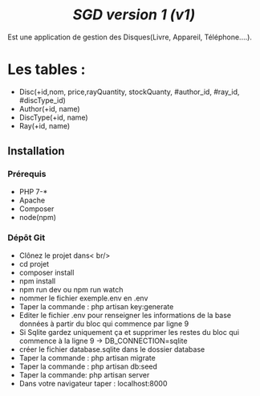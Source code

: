 ***<h1 align="center">SGD version 1 (v1)</h1>***
Est une application de gestion des Disques(Livre, Appareil, Téléphone....).

# Les tables :
- Disc(+id,nom, price,rayQuantity, stockQuanty, #author_id, #ray_id, #discType_id)
- Author(+id, name)<br/>
- DiscType(+id, name)<br/>
- Ray(+id, name)<br/>


## Installation

### Prérequis
- PHP 7-* <br/>
- Apache <br/>
- Composer <br/>
- node(npm)


### Dépôt Git
 - Clônez le projet dans< br/>
 - cd projet<br/>
 - composer install<br/>
 - npm install<br/>
 - npm run dev ou npm run watch<br/>
 - nommer le fichier exemple.env en .env<br/>
 - Taper la commande : php artisan key:generate<br/>
 - Editer le fichier .env pour renseigner les informations de la base données à partir du bloc qui commence par ligne 9<br/>
 - Si Sqlite gardez uniquement ça et supprimer les restes du bloc qui commence à la ligne 9 -> DB_CONNECTION=sqlite <br/>
 - créer le fichier database.sqlite dans le dossier database<br/>
 - Taper la commande : php artisan migrate<br/>
 - Taper la commande : php artisan db:seed <br/>
 - Taper la commande: php artisan server<br/>
 - Dans votre navigateur taper : localhost:8000<br/>

  





